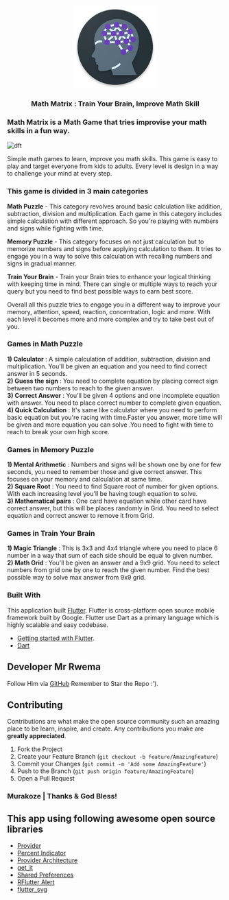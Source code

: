 <!-- PROJECT LOGO -->
<br />
<p align="center">
  <a href="https://github.com/jaysavsani07/math-metrix">
    <img src="android/app/src/main/res/mipmap-xxxhdpi/ic_launcher_round.png">
  </a>

  <h3 align="center">Math Matrix : Train Your Brain, Improve Math Skill</h3>

### Math Matrix is a Math Game that tries improvise your math skills in a fun way.

![dft](https://user-images.githubusercontent.com/52289151/155140417-d18d0716-c84f-43c8-8e9e-cdbdd17a950a.JPG)


Simple math games to learn, improve you math skills. This game is easy to play and target everyone from kids to adults. Every level is design in a way to challenge your mind at every step. 

### This game is divided in 3 main categories 

**Math Puzzle** - This category revolves around basic calculation like addition, subtraction, division and multiplication. Each game in this category includes simple calculation with different approach. So you're playing with numbers and signs while fighting with time.

**Memory Puzzle** - This category focuses on not just calculation but to memorize numbers and signs before applying calculation to them. It tries to engage you in a way to solve this calculation with recalling numbers and signs in gradual manner.

**Train Your Brain** - Train your Brain tries to enhance your logical thinking with keeping time in mind. There can single or multiple ways to reach your query but you need to find best possible ways to earn best score.

Overall all this puzzle tries to engage you in a different way to improve your memory, attention, speed, reaction, concentration, logic and more. With each level it becomes more and more complex and try to take best out of you.

### Games in Math Puzzle
**1) Calculator** : A simple calculation of addition, subtraction, division and multiplication. You'll be given an equation and you need to find correct answer in 5 seconds.<br />
**2) Guess the sign** : You need to complete equation by placing correct sign between two numbers to reach to the given answer. <br />
**3) Correct Answer** : You'll be given 4 options and one incomplete equation with answer. You need to place correct number to complete given equation.<br />
**4) Quick Calculation** : It's same like calculator where you need to perform basic equation but you're racing with time.Faster you answer, more time will be given and more equation you can solve .You need to fight with time to reach to break your own high score.

### Games in Memory Puzzle
**1) Mental Arithmetic** : Numbers and signs will be shown one by one for few seconds, you need to remember those and give correct answer. This focuses on your memory and calculation at same time.<br />
**2) Square Root** : You need to find Square root of number for given options. With each increasing level you'll be having tough equation to solve.<br />
**3) Mathematical pairs** : One card have equation while other card have correct answer, but this will be places randomly in Grid. You need to select equation and correct answer to remove it from Grid.

### Games in Train Your Brain
**1) Magic Triangle** : This is 3x3 and 4x4 triangle where you need to place 6 number in a way that sum of each side should be equal to given number.<br />
**2) Math Grid** : You'll be given an answer and a 9x9 grid. You need to select numbers from grid one by one to reach the given number. Find the best possible way to solve max answer from 9x9 grid.<br />


### Built With
This application built [Flutter](https://flutter.dev/). Flutter is cross-platform open source mobile framework built by Google. Flutter use Dart as a primary language which is highly scalable and easy codebase.
* [Getting started with Flutter](https://flutter.dev/docs).
* [Dart](https://dart.dev/)

<!-- ROADMAP -->
## Developer Mr Rwema

Follow Him via [GitHub](https://github.com/rwema3) Remember to Star the Repo :').


<!-- CONTRIBUTING -->
## Contributing

Contributions are what make the open source community such an amazing place to be learn, inspire, and create. Any contributions you make are **greatly appreciated**.

1. Fork the Project
2. Create your Feature Branch (`git checkout -b feature/AmazingFeature`)
3. Commit your Changes (`git commit -m 'Add some AmazingFeature'`)
4. Push to the Branch (`git push origin feature/AmazingFeature`)
5. Open a Pull Request

### Murakoze | Thanks & God Bless!


<!-- ACKNOWLEDGEMENTS -->
## This app using following awesome open source libraries

* [Provider](https://pub.dev/packages/provider)
* [Percent Indicator](https://pub.dev/packages/percent_indicator)
* [Provider Architecture](https://pub.dev/packages/provider_architecture)
* [get_it](https://pub.dev/packages/get_it)
* [Shared Preferences](https://pub.dev/packages/shared_preferences)
* [RFlutter Alert](https://pub.dev/packages/rflutter_alert)
* [flutter_svg](https://pub.dev/packages/flutter_svg)

